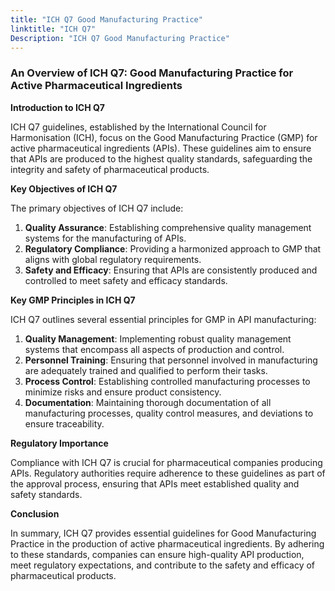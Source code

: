 ```yaml
---
title: "ICH Q7 Good Manufacturing Practice"
linktitle: "ICH Q7"
Description: "ICH Q7 Good Manufacturing Practice"
---
```


### An Overview of ICH Q7: Good Manufacturing Practice for Active Pharmaceutical Ingredients

**Introduction to ICH Q7**

ICH Q7 guidelines, established by the International Council for Harmonisation (ICH), focus on the Good Manufacturing Practice (GMP) for active pharmaceutical ingredients (APIs). These guidelines aim to ensure that APIs are produced to the highest quality standards, safeguarding the integrity and safety of pharmaceutical products.

**Key Objectives of ICH Q7**

The primary objectives of ICH Q7 include:

1. **Quality Assurance**: Establishing comprehensive quality management systems for the manufacturing of APIs.
2. **Regulatory Compliance**: Providing a harmonized approach to GMP that aligns with global regulatory requirements.
3. **Safety and Efficacy**: Ensuring that APIs are consistently produced and controlled to meet safety and efficacy standards.

**Key GMP Principles in ICH Q7**

ICH Q7 outlines several essential principles for GMP in API manufacturing:

1. **Quality Management**: Implementing robust quality management systems that encompass all aspects of production and control.
2. **Personnel Training**: Ensuring that personnel involved in manufacturing are adequately trained and qualified to perform their tasks.
3. **Process Control**: Establishing controlled manufacturing processes to minimize risks and ensure product consistency.
4. **Documentation**: Maintaining thorough documentation of all manufacturing processes, quality control measures, and deviations to ensure traceability.

**Regulatory Importance**

Compliance with ICH Q7 is crucial for pharmaceutical companies producing APIs. Regulatory authorities require adherence to these guidelines as part of the approval process, ensuring that APIs meet established quality and safety standards.

**Conclusion**

In summary, ICH Q7 provides essential guidelines for Good Manufacturing Practice in the production of active pharmaceutical ingredients. By adhering to these standards, companies can ensure high-quality API production, meet regulatory expectations, and contribute to the safety and efficacy of pharmaceutical products.
